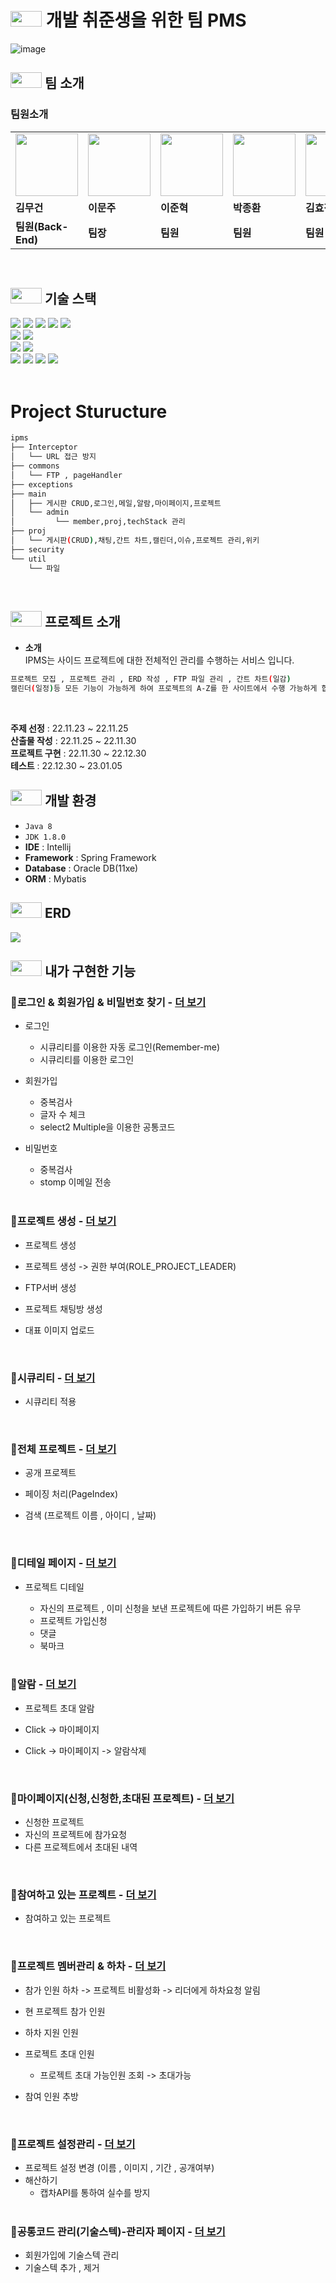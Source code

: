 # <img height="25px" src="https://user-images.githubusercontent.com/103854287/211192759-c54c51aa-f092-49a0-b2dd-e6388f4ae2b0.png" width="50px" />  개발 취준생을 위한 팀 PMS

![image](https://user-images.githubusercontent.com/103854287/211191903-47865893-8988-432f-b4b7-525b8673ebc6.jpg)

##  <img height="25px" src="https://user-images.githubusercontent.com/103854287/211192759-c54c51aa-f092-49a0-b2dd-e6388f4ae2b0.png" width="50px" /> 팀 소개

### 팀원소개


<table>
  <tr>
    <td>
         <img src="https://user-images.githubusercontent.com/103854287/211192552-7b260141-1715-498c-8438-454420eb1e63.jpg" width="100px" />
    </td>
     <td>
         <img src="https://user-images.githubusercontent.com/103854287/211192470-8aa1b1b8-0547-4da4-b674-3e08778bdf98.png" width="100px" />
    </td>
      <td>
         <img src="https://user-images.githubusercontent.com/103854287/211192470-8aa1b1b8-0547-4da4-b674-3e08778bdf98.png" width="100px" />
    </td>
      <td>
         <img src="https://user-images.githubusercontent.com/103854287/211192470-8aa1b1b8-0547-4da4-b674-3e08778bdf98.png" width="100px" />
    </td>
      <td>
         <img src="https://user-images.githubusercontent.com/103854287/211192470-8aa1b1b8-0547-4da4-b674-3e08778bdf98.png" width="100px" />
    </td>
    
  </tr>
  <tr>
    <td><b>김무건</b></td>
    <td><b>이문주</b></td>
    <td><b>이준혁</b></td>
    <td><b>박종환</b></td>
    <td><b>김효정</b></td>
  </tr>
  <tr>
    <td><b>팀원(Back-End)</b></td>
    <td><b>팀장</b></td>
    <td><b>팀원</b></td>
    <td><b>팀원</b></td>
    <td><b>팀원</b></td>
  </tr>
</table>

<br>

##  <img height="25px" src="https://user-images.githubusercontent.com/103854287/211192759-c54c51aa-f092-49a0-b2dd-e6388f4ae2b0.png" width="50px" /> 기술 스택


<div align=left>
<img src="https://img.shields.io/badge/JAVA 8-007396?style=for-the-badge&logo=java&logoColor=white">
  <img src="https://img.shields.io/badge/mybatis-007396?style=for-the-badge&logo=mybatis&logoColor=white">
<img src="https://img.shields.io/badge/Spring-6DB33F?style=for-the-badge&logo=Spring&logoColor=white">
<img src="https://img.shields.io/badge/spring security-6DB33F?style=for-the-badge&logo=springsecurity&logoColor=white">
<img src="https://img.shields.io/badge/websocket-6DB33F?style=for-the-badge&logo=spring&logoColor=white">
<br>
  <img src="https://img.shields.io/badge/javascript-F7DF1E?style=for-the-badge&logo=javascript&logoColor=black"> 
  <img src="https://img.shields.io/badge/jquery-0769AD?style=for-the-badge&logo=jquery&logoColor=white">
<br>
<img src="https://img.shields.io/badge/oracle-red?style=for-the-badge&logo=oracle&logoColor=white">
<img src="https://img.shields.io/badge/Maven-02303A?style=for-the-badge&logo=Maven&logoColor=white">
<br>
<img src="https://img.shields.io/badge/bootstrap-7952B3?style=for-the-badge&logo=bootstrap&logoColor=white">
<img src="https://img.shields.io/badge/IntelliJ IDEA-00A98F?style=for-the-badge&logo=IntelliJ IDEA&logoColor=white">
<img src="https://img.shields.io/badge/notion-000000?style=for-the-badge&logo=notion&logoColor=white">
<img src="https://img.shields.io/badge/svn-181717?style=for-the-badge&logo=svn&logoColor=white">
</div>


<br>

# Project Sturucture

```bash
ipms
├── Interceptor
│   └── URL 접근 방지
├── commons 
│   └── FTP , pageHandler
├── exceptions 
├── main 
│   ├── 게시판 CRUD,로그인,메일,알람,마이페이지,프로젝트
│   └── admin
│         └── member,proj,techStack 관리
├── proj 
│   └── 게시판(CRUD),채팅,간트 차트,캘린더,이슈,프로젝트 관리,위키
├── security
└── util
    └── 파일
```

<br>

##  <img height="25px" src="https://user-images.githubusercontent.com/103854287/211192759-c54c51aa-f092-49a0-b2dd-e6388f4ae2b0.png" width="50px" /> 프로젝트 소개
- **소개** <br>
IPMS는 사이드 프로젝트에 대한 전체적인 관리를 수행하는 서비스 입니다.
``` bash
프로젝트 모집 , 프로젝트 관리 , ERD 작성 , FTP 파일 관리 , 간트 차트(일감) 
캘린더(일정)등 모든 기능이 가능하게 하여 프로젝트의 A-Z를 한 사이트에서 수행 가능하게 합니다.
```

<br>

**주제 선정** : 22.11.23 ~ 22.11.25  
**산출물 작성** : 22.11.25 ~ 22.11.30<BR>
**프로젝트 구현** : 22.11.30 ~ 22.12.30<BR>
**테스트** : 22.12.30 ~ 23.01.05



##  <img height="25px" src="https://user-images.githubusercontent.com/103854287/211192759-c54c51aa-f092-49a0-b2dd-e6388f4ae2b0.png" width="50px" /> 개발 환경

- `Java 8`
- `JDK 1.8.0`
- **IDE** : Intellij
- **Framework** : Spring Framework
- **Database** : Oracle DB(11xe)
- **ORM** : Mybatis


##  <img height="25px" src="https://user-images.githubusercontent.com/103854287/211192759-c54c51aa-f092-49a0-b2dd-e6388f4ae2b0.png" width="50px" /> ERD
<img src="https://user-images.githubusercontent.com/103854287/214754811-5340e816-b8ac-4b87-9428-497a181632d6.png">
  

## <img height="25px" src="https://user-images.githubusercontent.com/103854287/211192759-c54c51aa-f092-49a0-b2dd-e6388f4ae2b0.png" width="50px" /> 내가 구현한 기능 
### 🐸로그인 & 회원가입 & 비밀번호 찾기 - <a href="https://github.com/KMGeon/IPMS/wiki/%EB%A1%9C%EA%B7%B8%EC%9D%B8&%ED%9A%8C%EC%9B%90%EA%B0%80%EC%9E%85" >더 보기</a>
- 로그인
  - 시큐리티를 이용한 자동 로그인(Remember-me)
  - 시큐리티를 이용한 로그인
 
- 회원가입
  - 중복검사
  - 글자 수 체크
  - select2 Multiple을 이용한 공통코드 
 
- 비밀번호
  - 중복검사
  - stomp 이메일 전송 
  
  <br>
  
### 🐸프로젝트 생성 - <a href="https://github.com/KMGeon/IPMS/wiki/%ED%94%84%EB%A1%9C%EC%A0%9D%ED%8A%B8-%EC%83%9D%EC%84%B1" >더 보기</a>
- 프로젝트 생성
- 프로젝트 생성 -> 권한 부여(ROLE_PROJECT_LEADER)
- FTP서버 생성
- 프로젝트 채팅방 생성
- 대표 이미지 업로드
  
  <BR>
  
### 🐸시큐리티 - <a href="https://github.com/KMGeon/IPMS/wiki/%EC%8B%9C%ED%81%90%EB%A6%AC%ED%8B%B0-&-%EA%B6%8C%ED%95%9C-%EC%B2%B4%ED%81%AC" >더 보기</a>
- 시큐리티 적용

   <BR>
     
### 🐸전체 프로젝트 - <a href="https://github.com/KMGeon/IPMS/wiki/%EC%A0%84%EC%B2%B4-%ED%94%84%EB%A1%9C%EC%A0%9D%ED%8A%B8" >더 보기</a>

- 공개 프로젝트 
- 페이징 처리(PageIndex)
- 검색 (프로젝트 이름 , 아이디 , 날짜)
     
 
   <BR>
### 🐸디테일 페이지 - <a href="https://github.com/KMGeon/IPMS/wiki/%EB%94%94%ED%85%8C%EC%9D%BC-%ED%8E%98%EC%9D%B4%EC%A7%80" >더 보기</a>

- 프로젝트 디테일
  - 자신의 프로젝트 , 이미 신청을 보낸 프로젝트에 따른 가입하기 버튼 유무
  - 프로젝트 가입신청
  - 댓글
  - 북마크
      
   <BR>
 
### 🐸알람 - <a href="https://github.com/KMGeon/IPMS/wiki/%EC%95%8C%EB%9E%8C" >더 보기</a>

- 프로젝트 초대 알람
- Click -> 마이페이지
- Click -> 마이페이지 -> 알람삭제
     

   <BR>
### 🐸마이페이지(신청,신청한,초대된 프로젝트) - <a href="https://github.com/KMGeon/IPMS/wiki/%EB%A7%88%EC%9D%B4%ED%8E%98%EC%9D%B4%EC%A7%80(%EC%8B%A0%EC%B2%AD,%EC%8B%A0%EC%B2%AD%ED%95%9C,%EC%B4%88%EB%8C%80%EB%90%9C-%ED%94%84%EB%A1%9C%EC%A0%9D%ED%8A%B8)" >더 보기</a>

- 신청한 프로젝트
- 자신의 프로젝트에 참가요청
- 다른 프로젝트에서 초대된 내역


 <BR>
   
### 🐸참여하고 있는 프로젝트 - <a href="https://github.com/KMGeon/IPMS/wiki/%EC%B0%B8%EC%97%AC%ED%95%98%EA%B3%A0-%EC%9E%88%EB%8A%94-%ED%94%84%EB%A1%9C%EC%A0%9D%ED%8A%B8" >더 보기</a>


- 참여하고 있는 프로젝트


   <BR>
### 🐸프로젝트 멤버관리 & 하차 - <a href="https://github.com/KMGeon/IPMS/wiki/%ED%94%84%EB%A1%9C%EC%A0%9D%ED%8A%B8-%EB%A9%A4%EB%B2%84%EA%B4%80%EB%A6%AC-&-%ED%95%98%EC%B0%A8)" >더 보기</a>

- 참가 인원 하차 -> 프로젝트 비활성화 -> 리더에게 하차요청 알림
- 현 프로젝트 참가 인원
- 하차 지원 인원
- 프로젝트 초대 인원
  - 프로젝트 초대 가능인원 조회 -> 초대가능
- 참여 인원 추방
     
   <BR>
### 🐸프로젝트 설정관리 - <a href="https://github.com/KMGeon/IPMS/wiki/%ED%94%84%EB%A1%9C%EC%A0%9D%ED%8A%B8-%EC%84%A4%EC%A0%95%EA%B4%80%EB%A6%AC" >더 보기</a>

- 프로젝트 설정 변경 (이름 , 이미지 , 기간 , 공개여부)
- 해산하기
  - 캡차API를 통하여 실수를 방지
   <BR>
### 🐸공통코드 관리(기술스텍)-관리자 페이지 - <a href="https://github.com/KMGeon/IPMS/wiki/%EA%B3%B5%ED%86%B5%EC%BD%94%EB%93%9C-%EA%B4%80%EB%A6%AC(%EA%B8%B0%EC%88%A0%EC%8A%A4%ED%85%8D)-%EA%B4%80%EB%A6%AC%EC%9E%90-%ED%8E%98%EC%9D%B4%EC%A7%80" >더 보기</a>

- 회원가입에 기술스텍 관리
- 기술스텍 추가 , 제거

